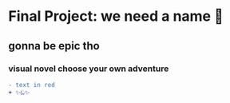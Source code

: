 # Final Project: we need a name 🐸
## gonna be epic tho
### visual novel choose your own adventure
```diff
- text in red
+ ✨ඩ✨
```